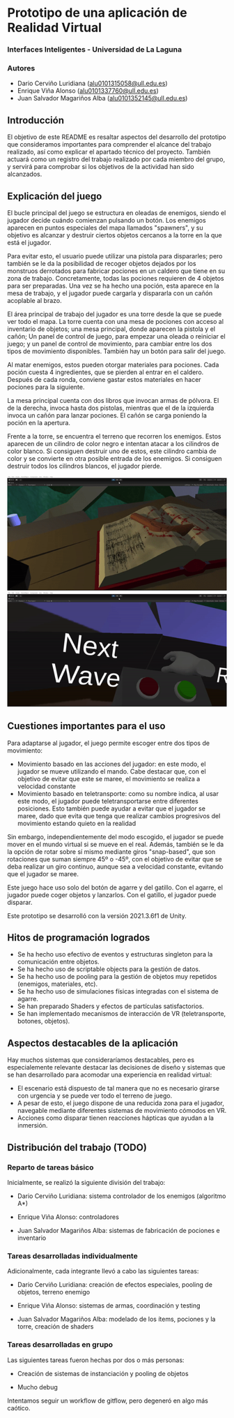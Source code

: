 # Prototipo de una aplicación de Realidad Virtual

### Interfaces Inteligentes - Universidad de La Laguna

### Autores

* Dario Cerviño Luridiana (alu0101315058@ull.edu.es)
* Enrique Viña Alonso (alu0101337760@ull.edu.es)
* Juan Salvador Magariños Alba (alu0101352145@ull.edu.es)

## Introducción

El objetivo de este README es resaltar aspectos del desarrollo del prototipo que consideramos importantes para comprender el alcance del trabajo realizado, así como explicar el apartado técnico del proyecto. También actuará como un registro del trabajo realizado por cada miembro del grupo, y servirá para comprobar si los objetivos de la actividad han sido alcanzados.

## Explicación del juego

El bucle principal del juego se estructura en oleadas de enemigos, siendo el jugador decide cuándo comienzan pulsando un botón. Los enemigos aparecen en puntos especiales del mapa llamados "spawners", y su objetivo es alcanzar y destruir ciertos objetos cercanos a la torre en la que está el jugador. 

Para evitar esto, el usuario puede utilizar una pistola para dispararles; pero también se le da la posibilidad de recoger objetos dejados por los monstruos derrotados para fabricar pociones en un caldero que tiene en su zona de trabajo. Concretamente, todas las pociones requieren de 4 objetos para ser preparadas. Una vez se ha hecho una poción, esta aparece en la mesa de trabajo, y el jugador puede cargarla y dispararla con un cañón acoplable al brazo.

El área principal de trabajo del jugador es una torre desde la que se puede ver todo el mapa. La torre cuenta con una mesa de pociones con acceso al inventario de objetos; una mesa principal, donde aparecen la pistola y el cañón; Un panel de control de juego, para empezar una oleada o reiniciar el juego; y un panel de control de movimiento, para cambiar entre los dos tipos de movimiento disponibles. También hay un botón para salir del juego.

Al matar enemigos, estos pueden otorgar materiales para pociones. Cada poción cuesta 4 ingredientes, que se pierden al entrar en el caldero. Después de cada ronda, conviene gastar estos materiales en hacer pociones para la siguiente.

La mesa principal cuenta con dos libros que invocan armas de pólvora. El de la derecha, invoca hasta dos pistolas, mientras que el de la izquierda invoca un cañón para lanzar pociones. El cañón se carga poniendo la poción en la apertura.

Frente a la torre, se encuentra el terreno que recorren los enemigos. Estos aparecen de un cilindro de color negro e intentan atacar a los cilindros de color blanco. Si consiguen destruir uno de estos, este cilindro cambia de color y se convierte en otra posible entrada de los enemigos. Si consiguen destruir todos los cilindros blancos, el jugador pierde.

![WeaponExample](./gifs/WeaponExample.gif)
![ButtonExample](./gifs/ButtonExample.gif)

## Cuestiones importantes para el uso

Para adaptarse al jugador, el juego permite escoger entre dos tipos de movimiento:

  * Movimiento basado en las acciones del jugador: en este modo, el jugador se mueve utilizando el mando. Cabe destacar que, con el objetivo de evitar que este se maree, el movimiento se realiza a velocidad constante
  * Movimiento basado en teletransporte: como su nombre indica, al usar este modo, el jugador puede teletransportarse entre diferentes posiciones. Esto también puede ayudar a evitar que el jugador se maree, dado que evita que tenga que realizar cambios progresivos del movimiento estando quieto en la realidad

Sin embargo, independientemente del modo escogido, el jugador se puede mover en el mundo virtual si se mueve en el real. Además, también se le da la opción de rotar sobre sí mismo mediante giros "snap-based", que son rotaciones que suman siempre 45º o -45º, con el objetivo de evitar que se deba realizar un giro continuo, aunque sea a velocidad constante, evitando que el jugador se maree.

Este juego hace uso solo del botón de agarre y del gatillo. Con el agarre, el jugador puede coger objetos y lanzarlos. Con el gatillo, el jugador puede disparar.

Este prototipo se desarrolló con la versión 2021.3.6f1 de Unity.

## Hitos de programación logrados

- Se ha hecho uso efectivo de eventos y estructuras singleton para la comunicación entre objetos.
- Se ha hecho uso de scriptable objects para la gestión de datos.
- Se ha hecho uso de pooling para la gestión de objetos muy repetidos (enemigos, materiales, etc).
- Se ha hecho uso de simulaciones físicas integradas con el sistema de agarre.
- Se han preparado Shaders y efectos de partículas satisfactorios.
- Se han implementado mecanismos de interacción de VR (teletransporte, botones, objetos).

## Aspectos destacables de la aplicación

Hay muchos sistemas que consideraríamos destacables, pero es especialemente relevante destacar las decisiones de diseño y sistemas que se han desarrollado para acomodar una experiencia en realidad virtual:

- El escenario está dispuesto de tal manera que no es necesario girarse con urgencia y se puede ver todo el terreno de juego.
- A pesar de esto, el juego dispone de una reducida zona para el jugador, navegable mediante diferentes sistemas de movimiento cómodos en VR.
- Acciones como disparar tienen reacciones hápticas que ayudan a la inmersión.

## Distribución del trabajo (TODO)

### Reparto de tareas básico

Inicialmente, se realizó la siguiente división del trabajo:

* Dario Cerviño Luridiana: sistema controlador de los enemigos (algoritmo A*)

* Enrique Viña Alonso: controladores

* Juan Salvador Magariños Alba: sistemas de fabricación de pociones e inventario

### Tareas desarrolladas individualmente

Adicionalmente, cada integrante llevó a cabo las siguientes tareas:

* Dario Cerviño Luridiana: creación de efectos especiales, pooling de objetos, terreno enemigo

* Enrique Viña Alonso: sistemas de armas, coordinación y testing

* Juan Salvador Magariños Alba: modelado de los ítems, pociones y la torre, creación de shaders

### Tareas desarrolladas en grupo

Las siguientes tareas fueron hechas por dos o más personas:

* Creación de sistemas de instanciación y pooling de objetos

* Mucho debug


Intentamos seguir un workflow de gitflow, pero degeneró en algo más caótico.
